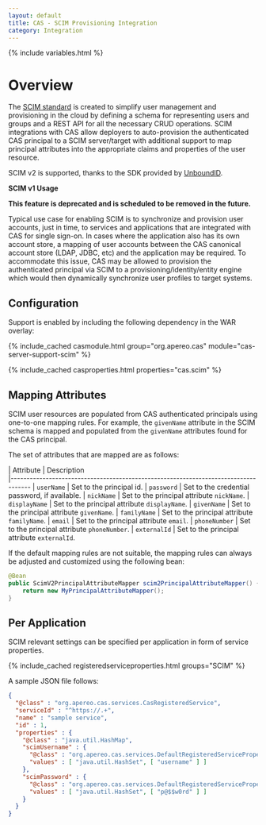 ```yaml
---
layout: default
title: CAS - SCIM Provisioning Integration
category: Integration
---
```


{% include variables.html %}

# Overview

The [SCIM standard](http://www.simplecloud.info/) is created to simplify user management and provisioning in the cloud by
defining a schema for representing users and groups and a REST API for all the necessary CRUD operations. SCIM 
integrations with CAS allow deployers to auto-provision the authenticated CAS principal to a SCIM server/target 
with additional support to map principal attributes into the appropriate claims and properties of the user resource.

SCIM v2 is supported, thanks to the SDK provided by [UnboundID](https://github.com/PingIdentity).

<div class="alert alert-warning"><strong>SCIM v1 Usage</strong>
<p><strong>This feature is deprecated and is scheduled to be removed in the future.</strong></p>
</div>

Typical use case for enabling SCIM is to synchronize and provision user accounts, just in time, 
to services and applications that are integrated with CAS for single sign-on. In cases where 
the application also has its own account store, a mapping of user accounts between 
the CAS canonical account store (LDAP, JDBC, etc) and the application may be required. To 
accommodate this issue, CAS may be allowed to provision the authenticated principal 
via SCIM to a provisioning/identity/entity engine which would then dynamically synchronize user profiles to target systems.

## Configuration

Support is enabled by including the following dependency in the WAR overlay:

{% include_cached casmodule.html group="org.apereo.cas" module="cas-server-support-scim" %}

{% include_cached casproperties.html properties="cas.scim" %}

## Mapping Attributes

SCIM user resources are populated from CAS authenticated principals using one-to-one mapping rules. For example, the `givenName`
attribute in the SCIM schema is mapped and populated from the `givenName` attributes found for the CAS principal.

The set of attributes that are mapped are as follows:

| Attribute         | Description                                         
|------------------------------------------------------------------------------------
| `userName`        | Set to the principal id. 
| `password`        | Set to the credential password, if available.
| `nickName`        | Set to the principal attribute `nickName`.
| `displayName`     | Set to the principal attribute `displayName`.
| `givenName`       | Set to the principal attribute `givenName`.
| `familyName`      | Set to the principal attribute `familyName`.
| `email`           | Set to the principal attribute `email`.
| `phoneNumber`     | Set to the principal attribute `phoneNumber`.
| `externalId`      | Set to the principal attribute `externalId`.

If the default mapping rules are not suitable, the mapping rules can always be adjusted 
and customized using the following bean:   

```java
@Bean
public ScimV2PrincipalAttributeMapper scim2PrincipalAttributeMapper() {
    return new MyPrincipalAttributeMapper();
}
```

## Per Application

SCIM relevant settings can be specified per application in form of service properties. 

{% include_cached registeredserviceproperties.html groups="SCIM" %}
 
A sample JSON file follows:

```json
{
  "@class" : "org.apereo.cas.services.CasRegisteredService",
  "serviceId" : "^https://.+",
  "name" : "sample service",
  "id" : 1,
  "properties" : {
    "@class" : "java.util.HashMap",
    "scimUsername" : {
      "@class" : "org.apereo.cas.services.DefaultRegisteredServiceProperty",
      "values" : [ "java.util.HashSet", [ "username" ] ]
    },
    "scimPassword" : {
      "@class" : "org.apereo.cas.services.DefaultRegisteredServiceProperty",
      "values" : [ "java.util.HashSet", [ "p@$$w0rd" ] ]
    }
  }
}
```
